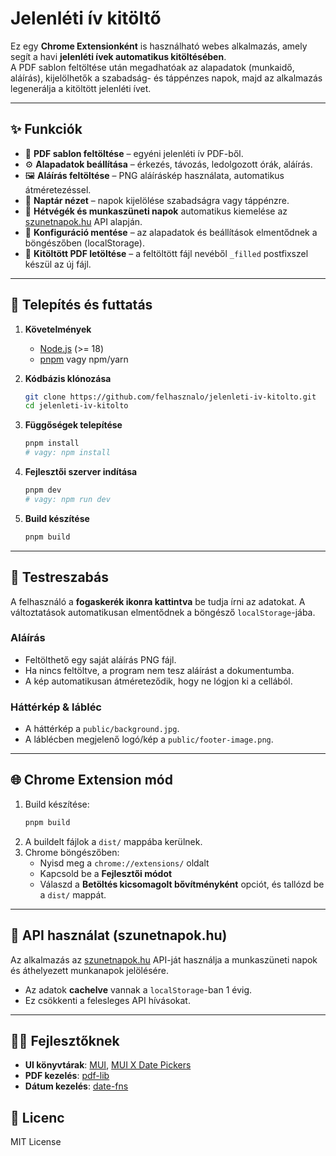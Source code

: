 # Jelenléti ív kitöltő

Ez egy **Chrome Extensionként** is használható webes alkalmazás, amely segít a havi **jelenléti ívek automatikus kitöltésében**.  
A PDF sablon feltöltése után megadhatóak az alapadatok (munkaidő, aláírás), kijelölhetők a szabadság- és táppénzes napok, majd az alkalmazás legenerálja a kitöltött jelenléti ívet.

---

## ✨ Funkciók

- 📂 **PDF sablon feltöltése** – egyéni jelenléti ív PDF-ből.
- ⚙️ **Alapadatok beállítása** – érkezés, távozás, ledolgozott órák, aláírás.
- 🖼️ **Aláírás feltöltése** – PNG aláíráskép használata, automatikus átméretezéssel.
- 📅 **Naptár nézet** – napok kijelölése szabadságra vagy táppénzre.
- 🔴 **Hétvégék és munkaszüneti napok** automatikus kiemelése az [szunetnapok.hu](https://szunetnapok.hu) API alapján.
- 💾 **Konfiguráció mentése** – az alapadatok és beállítások elmentődnek a böngészőben (localStorage).
- 📑 **Kitöltött PDF letöltése** – a feltöltött fájl nevéből `_filled` postfixszel készül az új fájl.

---

## 🚀 Telepítés és futtatás

1. **Követelmények**
   - [Node.js](https://nodejs.org/) (>= 18)
   - [pnpm](https://pnpm.io/) vagy npm/yarn

2. **Kódbázis klónozása**
   ```bash
   git clone https://github.com/felhasznalo/jelenleti-iv-kitolto.git
   cd jelenleti-iv-kitolto
   ```

3. **Függőségek telepítése**
   ```bash
   pnpm install
   # vagy: npm install
   ```

4. **Fejlesztői szerver indítása**
   ```bash
   pnpm dev
   # vagy: npm run dev
   ```

5. **Build készítése**
   ```bash
   pnpm build
   ```

---

## 🔧 Testreszabás

A felhasználó a **fogaskerék ikonra kattintva** be tudja írni az adatokat. A változtatások automatikusan elmentődnek a böngésző `localStorage`-jába.

### Aláírás
- Feltölthető egy saját aláírás PNG fájl.
- Ha nincs feltöltve, a program nem tesz aláírást a dokumentumba.
- A kép automatikusan átméreteződik, hogy ne lógjon ki a cellából.

### Háttérkép & lábléc
- A háttérkép a `public/background.jpg`.
- A láblécben megjelenő logó/kép a `public/footer-image.png`.

---

## 🌐 Chrome Extension mód

1. Build készítése:
   ```bash
   pnpm build
   ```
2. A buildelt fájlok a `dist/` mappába kerülnek.
3. Chrome böngészőben:  
   - Nyisd meg a `chrome://extensions/` oldalt  
   - Kapcsold be a **Fejlesztői módot**  
   - Válaszd a **Betöltés kicsomagolt bővítményként** opciót, és tallózd be a `dist/` mappát.

---

## 📡 API használat (szunetnapok.hu)

Az alkalmazás az [szunetnapok.hu](https://szunetnapok.hu) API-ját használja a munkaszüneti napok és áthelyezett munkanapok jelölésére.

- Az adatok **cachelve** vannak a `localStorage`-ban 1 évig.
- Ez csökkenti a felesleges API hívásokat.

---

## 👨‍💻 Fejlesztőknek

- **UI könyvtárak**: [MUI](https://mui.com/), [MUI X Date Pickers](https://mui.com/x/react-date-pickers/)  
- **PDF kezelés**: [pdf-lib](https://pdf-lib.js.org/)  
- **Dátum kezelés**: [date-fns](https://date-fns.org/)  

## 📜 Licenc

MIT License
